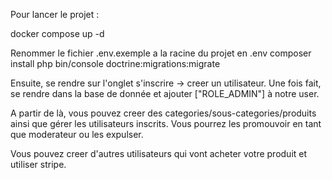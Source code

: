 Pour lancer le projet : 

docker compose up -d

Renommer le fichier .env.exemple a la racine du projet en .env
composer install
php bin/console doctrine:migrations:migrate

Ensuite, se rendre sur l'onglet s'inscrire -> creer un utilisateur.
Une fois fait, se rendre dans la base de donnée et ajouter ["ROLE_ADMIN"] à notre user.

A partir de là, vous pouvez creer des categories/sous-categories/produits ainsi que gérer les utilisateurs inscrits. Vous pourrez les promouvoir en tant que moderateur ou les expulser.

Vous pouvez creer d'autres utilisateurs qui vont acheter votre produit et utiliser stripe.